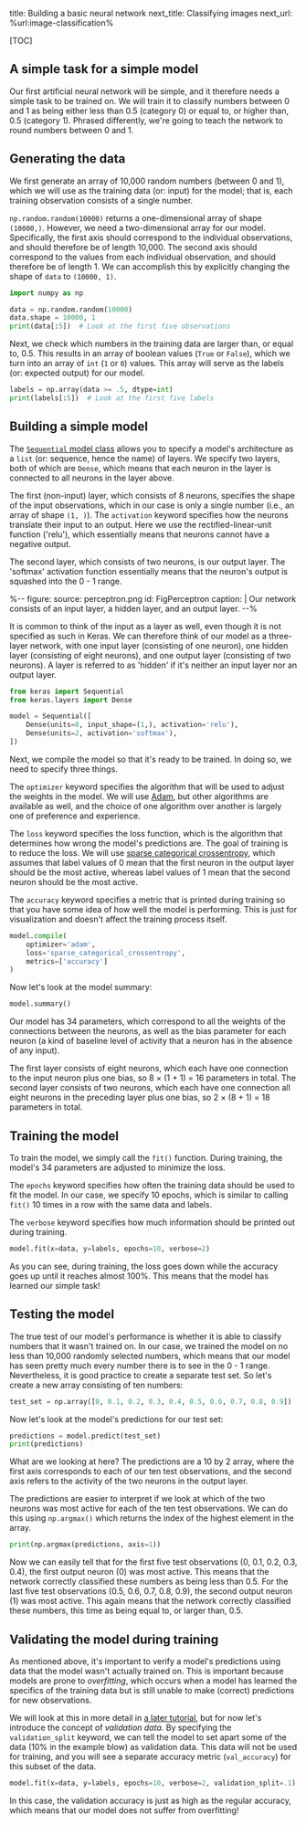 title: Building a basic neural network
next_title: Classifying images
next_url: %url:image-classification%


[TOC]


## A simple task for a simple model

Our first artificial neural network will be simple, and it therefore needs a simple task to be trained on. We will train it to classify numbers between 0 and 1 as being either less than 0.5 (category 0) or equal to, or higher than, 0.5 (category 1). Phrased differently, we're going to teach the network to round numbers between 0 and 1.


## Generating the data

We first generate an array of 10,000 random numbers (between 0 and 1), which we will use as the training data (or: input) for the model; that is, each training observation consists of a single number. 

`np.random.random(10000)` returns a one-dimensional array of shape `(10000,)`. However, we need a two-dimensional array for our model. Specifically, the first axis should correspond to the individual observations, and should therefore be of length 10,000. The second axis should correspond to the values from each individual observation, and should therefore be of length 1. We can accomplish this by explicitly changing the shape of `data` to `(10000, 1)`.

```python
import numpy as np

data = np.random.random(10000)
data.shape = 10000, 1
print(data[:5])  # Look at the first five observations
```

Next, we check which numbers in the training data are larger than, or equal to, 0.5. This results in an array of boolean values (`True` or `False`), which we turn into an array of `int` (`1` or `0`) values. This array will serve as the labels (or: expected output) for our model.

```python
labels = np.array(data >= .5, dtype=int)
print(labels[:5])  # Look at the first five labels
```


## Building a simple model

The [`Sequential` model class](https://keras.io/guides/sequential_model/) allows you to specify a model's architecture as a `list` (or: sequence, hence the name) of layers. We specify two layers, both of which are `Dense`, which means that each neuron in the layer is connected to all neurons in the layer above.


The first (non-input) layer, which consists of 8 neurons, specifies the shape of the input observations, which in our case is only a single number (i.e., an array of shape `(1, )`). The `activation` keyword specifies how the neurons translate their input to an output. Here we use the rectified-linear-unit function ('relu'), which essentially means that neurons cannot have a negative output.

The second layer, which consists of two neurons, is our output layer. The 'softmax' activation function essentially means that the neuron's output is squashed into the 0 - 1 range.

%--
figure:
    source: perceptron.png
    id: FigPerceptron
    caption: |
        Our network consists of an input layer, a hidden layer, and an output layer.
--%

It is common to think of the input as a layer as well, even though it is not specified as such in Keras. We can therefore think of our model as a three-layer network, with one input layer (consisting of one neuron), one hidden layer (consisting of eight neurons), and one output layer (consisting of two neurons). A layer is referred to as 'hidden' if it's neither an input layer nor an output layer.


```python
from keras import Sequential
from keras.layers import Dense

model = Sequential([
    Dense(units=8, input_shape=(1,), activation='relu'),
    Dense(units=2, activation='softmax'),
])
```

Next, we compile the model so that it's ready to be trained. In doing so, we need to specify three things.

The `optimizer` keyword specifies the algorithm that will be used to adjust the weights in the model. We will use [Adam](https://keras.io/api/optimizers/adam/), but other algorithms are available as well, and the choice of one algorithm over another is largely one of preference and experience.

The `loss` keyword specifies the loss function, which is the algorithm that determines how wrong the model's predictions are. The goal of training is to reduce the loss. We will use [sparse categorical crossentropy](https://keras.io/api/losses/probabilistic_losses/), which assumes that label values of 0 mean that the first neuron in the output layer should be the most active, whereas label values of 1 mean that the second neuron should be the most active.

The `accuracy` keyword specifies a metric that is printed during training so that you have some idea of how well the model is performing. This is just for visualization and doesn't affect the training process itself.

```python
model.compile(
    optimizer='adam',
    loss='sparse_categorical_crossentropy',
    metrics=['accuracy']
)

```

Now let's look at the model summary:


```python
model.summary()
```

Our model has 34 parameters, which correspond to all the weights of the connections between the neurons, as well as the bias parameter for each neuron (a kind of baseline level of activity that a neuron has in the absence of any input). 

The first layer consists of eight neurons, which each have one connection to the input neuron plus one bias, so 8 × (1 + 1) = 16 parameters in total. The second layer consists of two neurons, which each have one connection all eight neurons in the preceding layer plus one bias, so 2 × (8 + 1) = 18 parameters in total.


## Training the model

To train the model, we simply call the `fit()` function. During training, the model's 34 parameters are adjusted to minimize the loss.

The `epochs` keyword specifies how often the training data should be used to fit the model. In our case, we specify 10 epochs, which is similar to calling `fit()` 10 times in a row with the same data and labels.

The `verbose` keyword specifies how much information should be printed out during training.

```python
model.fit(x=data, y=labels, epochs=10, verbose=2)
```

As you can see, during training, the loss goes down while the accuracy goes up until it reaches almost 100%. This means that the model has learned our simple task!


## Testing the model

The true test of our model's performance is whether it is able to classify numbers that it wasn't trained on. In our case, we trained the model on no less than 10,000 randomly selected numbers, which means that our model has seen pretty much every number there is to see in the 0 - 1 range. Nevertheless, it is good practice to create a separate test set. So let's create a new array consisting of ten numbers:


```python
test_set = np.array([0, 0.1, 0.2, 0.3, 0.4, 0.5, 0.6, 0.7, 0.8, 0.9])
```

Now let's look at the model's predictions for our test set:

```python
predictions = model.predict(test_set)
print(predictions)
```

What are we looking at here? The predictions are a 10 by 2 array, where the first axis corresponds to each of our ten test observations, and the second axis refers to the activity of the two neurons in the output layer.

The predictions are easier to interpret if we look at which of the two neurons was most active for each of the ten test observations. We can do this using `np.argmax()` which returns the index of the highest element in the array.

```python
print(np.argmax(predictions, axis=1))
```

Now we can easily tell that for the first five test observations (0, 0.1, 0.2, 0.3, 0.4), the first output neuron (0) was most active. This means that the network correctly classified these numbers as being less than 0.5. For the last five test observations (0.5, 0.6, 0.7, 0.8, 0.9), the second output neuron (1) was most active. This again means that the network correctly classified these numbers, this time as being equal to, or larger than, 0.5.


## Validating the model during training

As mentioned above, it's important to verify a model's predictions using data that the model wasn't actually trained on. This is important because models are prone to *overfitting*, which occurs when a model has learned the specifics of the training data but is still unable to make (correct) predictions for new observations.

We will look at this in more detail in [a later tutorial](%link:transfer-learning%), but for now let's introduce the concept of *validation data*. By specifying the `validation_split` keyword, we can tell the model to set apart some of the data (10% in the example blow) as validation data. This data will not be used for training, and you will see a separate accuracy metric (`val_accuracy`) for this subset of the data. 

```python
model.fit(x=data, y=labels, epochs=10, verbose=2, validation_split=.1)
```

In this case, the validation accuracy is just as high as the regular accuracy, which means that our model does not suffer from overfitting!
